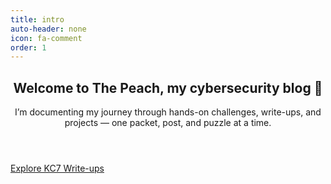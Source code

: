 ```yaml
---
title: intro
auto-header: none
icon: fa-comment
order: 1
---
```

<header>
  <h2 class="alt">Welcome to <strong>The Peach</strong>, my cybersecurity blog 🍑</h2>
  <p>I’m documenting my journey through hands-on challenges, write-ups, and projects —
     one packet, post, and puzzle at a time.</p>
</header>

<footer>
  <a href="/kc7/" class="button">Explore KC7 Write-ups</a>
</footer>